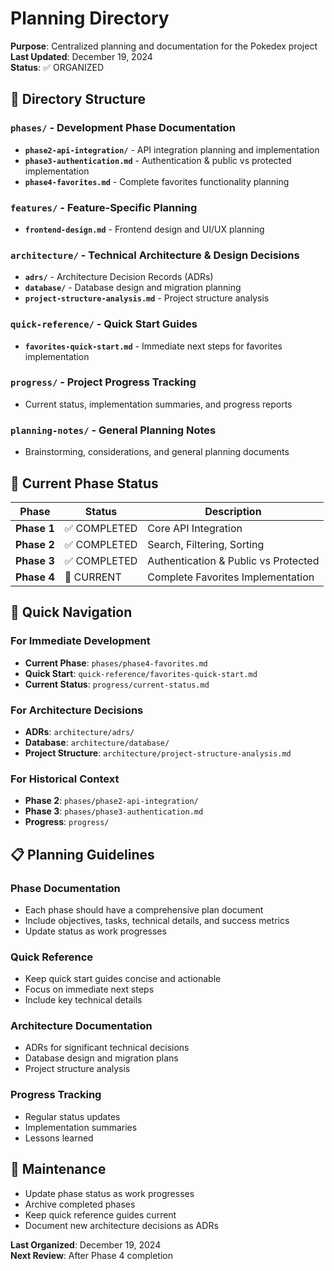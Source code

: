 # Planning Directory

**Purpose**: Centralized planning and documentation for the Pokedex project  
**Last Updated**: December 19, 2024  
**Status**: ✅ ORGANIZED

## 📁 **Directory Structure**

### **`phases/`** - Development Phase Documentation
- **`phase2-api-integration/`** - API integration planning and implementation
- **`phase3-authentication.md`** - Authentication & public vs protected implementation
- **`phase4-favorites.md`** - Complete favorites functionality planning

### **`features/`** - Feature-Specific Planning
- **`frontend-design.md`** - Frontend design and UI/UX planning

### **`architecture/`** - Technical Architecture & Design Decisions
- **`adrs/`** - Architecture Decision Records (ADRs)
- **`database/`** - Database design and migration planning
- **`project-structure-analysis.md`** - Project structure analysis

### **`quick-reference/`** - Quick Start Guides
- **`favorites-quick-start.md`** - Immediate next steps for favorites implementation

### **`progress/`** - Project Progress Tracking
- Current status, implementation summaries, and progress reports

### **`planning-notes/`** - General Planning Notes
- Brainstorming, considerations, and general planning documents

## 🎯 **Current Phase Status**

| Phase | Status | Description |
|-------|--------|-------------|
| **Phase 1** | ✅ COMPLETED | Core API Integration |
| **Phase 2** | ✅ COMPLETED | Search, Filtering, Sorting |
| **Phase 3** | ✅ COMPLETED | Authentication & Public vs Protected |
| **Phase 4** | 🎯 CURRENT | Complete Favorites Implementation |

## 🚀 **Quick Navigation**

### **For Immediate Development**
- **Current Phase**: `phases/phase4-favorites.md`
- **Quick Start**: `quick-reference/favorites-quick-start.md`
- **Current Status**: `progress/current-status.md`

### **For Architecture Decisions**
- **ADRs**: `architecture/adrs/`
- **Database**: `architecture/database/`
- **Project Structure**: `architecture/project-structure-analysis.md`

### **For Historical Context**
- **Phase 2**: `phases/phase2-api-integration/`
- **Phase 3**: `phases/phase3-authentication.md`
- **Progress**: `progress/`

## 📋 **Planning Guidelines**

### **Phase Documentation**
- Each phase should have a comprehensive plan document
- Include objectives, tasks, technical details, and success metrics
- Update status as work progresses

### **Quick Reference**
- Keep quick start guides concise and actionable
- Focus on immediate next steps
- Include key technical details

### **Architecture Documentation**
- ADRs for significant technical decisions
- Database design and migration plans
- Project structure analysis

### **Progress Tracking**
- Regular status updates
- Implementation summaries
- Lessons learned

## 🔄 **Maintenance**

- Update phase status as work progresses
- Archive completed phases
- Keep quick reference guides current
- Document new architecture decisions as ADRs

**Last Organized**: December 19, 2024  
**Next Review**: After Phase 4 completion
